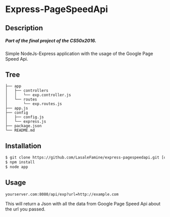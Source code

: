# Express-PageSpeedApi
## Description
##### Part of the final project of the CS50x2016.
Simple NodeJs-Express application with the usage of the Google Page Speed Api.
## Tree
```
├── app
│   ├── controllers
│   │   └── exp.controller.js
│   └── routes
│       └── exp.routes.js
├── app.js
├── config
│   ├── config.js
│   └── express.js
├── package.json
└── README.md
```
## Installation
```sh
$ git clone https://github.com/LasaleFamine/express-pagespeedapi.git [optional name]
$ npm install
$ node app
```
## Usage
```
yourserver.com:8080/api/exp?url=http://example.com
```
This will return a Json with all the data from Google Page Speed Api about the url you passed.
